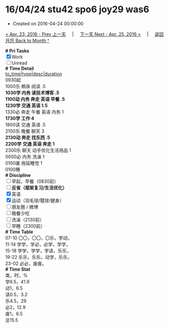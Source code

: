 # 16/04/24 stu42 spo6 joy29 was6

- Created on 2016-04-24 00:00:00

[< Apr. 23, 2016 - Prev 上一天](/lifelogs/2016/04/d23.md) &nbsp; &nbsp; | &nbsp; &nbsp; [下一天 Next - Apr. 25, 2016 >](/lifelogs/2016/04/d25.md) &nbsp; &nbsp; |  &nbsp; &nbsp; [返回月历 Back to Month ^](/lifelogs/2016/04/index.md)
<br/><div><b># Pri Tasks</b></div><div><input checked="true" type="checkbox"/>Work</div><div><input type="checkbox"/>Unread</div><div><b># Time Detail</b></div><div><u>to_time|type|desc|duration</u></div><div>0930起</div><div>1000乐 赖床 阅读 .5</div><div><b>1030学 内务 读技术博客 .5</b></div><div><b>1100动 内务 奔走 英语 早餐 .5</b></div><div><b>1230学 交通 英语 1.5</b></div><div>1330必 奔走 午餐 英语 内务 1</div><div><b>1730学 工作 4</b></div><div>1800读 交通 英语 .5</div><div>2100乐 晚餐 聊天 3</div><div><b>2130动 奔走 找东西 .5</b></div><div><b>2200学</b> <b>交通 英语 奔走 1</b></div><div>2300乐 聊天 动手优化生活用品 1</div><div>0000必 内务 洗澡 1</div><div>0100废 拖延睡觉 1</div><div>0100睡</div><div><b># Discipline</b></div><div><input type="checkbox"/>早起，早餐（0830前）</div><div><b><input type="checkbox"/></b><b>反省（框架复习/生活优化）</b></div><div><input checked="true" type="checkbox"/>英语</div><div><input checked="true" type="checkbox"/>运动（羽毛球/毽球/健身）</div><div><input type="checkbox"/>朋友圈 / 微博</div><div><input type="checkbox"/>晚餐少吃</div><div><input type="checkbox"/>洗澡（2130前）</div><div><input type="checkbox"/>早睡（2300前）</div><div><b># Time Table</b></div><div>07-10 〇〇，〇〇，〇乐，学动，</div><div>11-14 学学，学必，必学，学学，</div><div>15-18 学学，学学，学读，乐乐，</div><div>19-22 乐乐，乐乐，动学，乐乐，</div><div>23-02 必必，废废。</div><div><b># Time Stat</b></div><div>类，时，%</div><div>学6.5，41.9</div><div>动1，6.5</div><div>读0.5，3.2</div><div>乐4.5，29</div><div>必2，12.9</div><div>废1，6.5</div><div>总15.5</div>
